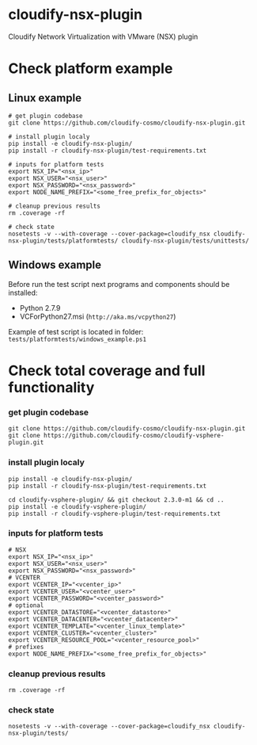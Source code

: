 # cloudify-nsx-plugin
Cloudify Network Virtualization with VMware (NSX) plugin

# Check platform example
## Linux example
```
# get plugin codebase
git clone https://github.com/cloudify-cosmo/cloudify-nsx-plugin.git

# install plugin localy
pip install -e cloudify-nsx-plugin/
pip install -r cloudify-nsx-plugin/test-requirements.txt

# inputs for platform tests
export NSX_IP="<nsx_ip>"
export NSX_USER="<nsx_user>"
export NSX_PASSWORD="<nsx_password>"
export NODE_NAME_PREFIX="<some_free_prefix_for_objects>"

# cleanup previous results
rm .coverage -rf

# check state
nosetests -v --with-coverage --cover-package=cloudify_nsx cloudify-nsx-plugin/tests/platformtests/ cloudify-nsx-plugin/tests/unittests/
```
## Windows example
Before run the test script next programs and components should be installed:
 * Python 2.7.9
 * VCForPython27.msi (```http://aka.ms/vcpython27```)

Example of test script is located in folder: ```tests/platformtests/windows_example.ps1```

# Check total coverage and full functionality
### get plugin codebase
```
git clone https://github.com/cloudify-cosmo/cloudify-nsx-plugin.git
git clone https://github.com/cloudify-cosmo/cloudify-vsphere-plugin.git
```
### install plugin localy
```
pip install -e cloudify-nsx-plugin/
pip install -r cloudify-nsx-plugin/test-requirements.txt

cd cloudify-vsphere-plugin/ && git checkout 2.3.0-m1 && cd ..
pip install -e cloudify-vsphere-plugin/
pip install -r cloudify-vsphere-plugin/test-requirements.txt
```
### inputs for platform tests
```
# NSX
export NSX_IP="<nsx_ip>"
export NSX_USER="<nsx_user>"
export NSX_PASSWORD="<nsx_password>"
# VCENTER
export VCENTER_IP="<vcenter_ip>"
export VCENTER_USER="<vcenter_user>"
export VCENTER_PASSWORD="<vcenter_password>"
# optional
export VCENTER_DATASTORE="<vcenter_datastore>"
export VCENTER_DATACENTER="<vcenter_datacenter>"
export VCENTER_TEMPLATE="<vcenter_linux_template>"
export VCENTER_CLUSTER="<vcenter_cluster>"
export VCENTER_RESOURCE_POOL="<vcenter_resource_pool>"
# prefixes
export NODE_NAME_PREFIX="<some_free_prefix_for_objects>"
```

### cleanup previous results
```
rm .coverage -rf
```

### check state
```
nosetests -v --with-coverage --cover-package=cloudify_nsx cloudify-nsx-plugin/tests/
```
